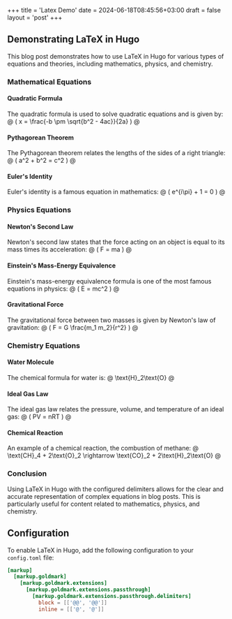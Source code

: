+++
title = 'Latex Demo'
date = 2024-06-18T08:45:56+03:00
draft = false
layout = 'post'
+++

## Demonstrating LaTeX in Hugo

This blog post demonstrates how to use LaTeX in Hugo for various types of equations and theories, including mathematics, physics, and chemistry.

### Mathematical Equations

#### Quadratic Formula
The quadratic formula is used to solve quadratic equations and is given by:
@ \( x = \frac{-b \pm \sqrt{b^2 - 4ac}}{2a} \) @

#### Pythagorean Theorem
The Pythagorean theorem relates the lengths of the sides of a right triangle:
@ \( a^2 + b^2 = c^2 \) @

#### Euler's Identity
Euler's identity is a famous equation in mathematics:
@ \( e^{i\pi} + 1 = 0 \) @

### Physics Equations

#### Newton's Second Law
Newton's second law states that the force acting on an object is equal to its mass times its acceleration:
@ \( F = ma \) @

#### Einstein's Mass-Energy Equivalence
Einstein's mass-energy equivalence formula is one of the most famous equations in physics:
@ \( E = mc^2 \) @

#### Gravitational Force
The gravitational force between two masses is given by Newton's law of gravitation:
@ \( F = G \frac{m_1 m_2}{r^2} \) @

### Chemistry Equations

#### Water Molecule
The chemical formula for water is:
@ \text{H}_2\text{O} @

#### Ideal Gas Law
The ideal gas law relates the pressure, volume, and temperature of an ideal gas:
@ \( PV = nRT \) @

#### Chemical Reaction
An example of a chemical reaction, the combustion of methane:
@ \text{CH}_4 + 2\text{O}_2 \rightarrow \text{CO}_2 + 2\text{H}_2\text{O} @

### Conclusion

Using LaTeX in Hugo with the configured delimiters allows for the clear and accurate representation of complex equations in blog posts. This is particularly useful for content related to mathematics, physics, and chemistry.

## Configuration

To enable LaTeX in Hugo, add the following configuration to your `config.toml` file:

```toml
[markup]
  [markup.goldmark]
    [markup.goldmark.extensions]
      [markup.goldmark.extensions.passthrough]
        [markup.goldmark.extensions.passthrough.delimiters]
          block = [['@@', '@@']]
          inline = [['@', '@']]
```
